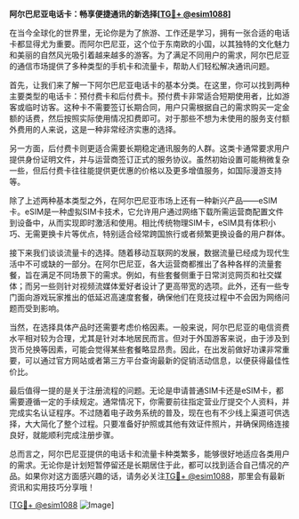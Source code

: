 **阿尔巴尼亚电话卡：畅享便捷通讯的新选择[[TG💪+ @esim1088](https://t.me/s/esim1088)]**

在当今全球化的世界里，无论你是为了旅游、工作还是学习，拥有一张合适的电话卡都显得尤为重要。而阿尔巴尼亚，这个位于东南欧的小国，以其独特的文化魅力和美丽的自然风光吸引着越来越多的游客。为了满足不同用户的需求，阿尔巴尼亚的通信市场提供了多种类型的手机卡和流量卡，帮助人们轻松解决通讯问题。

首先，让我们来了解一下阿尔巴尼亚电话卡的基本分类。在这里，你可以找到两种主要类型的电话卡：预付费卡和后付费卡。预付费卡非常适合短期使用者，比如游客或临时访客。这种卡不需要签订长期合同，用户只需根据自己的需求购买一定金额的话费，然后按照实际使用情况扣费即可。对于那些不想为未使用的服务支付额外费用的人来说，这是一种非常经济实惠的选择。

另一方面，后付费卡则更适合需要长期稳定通讯服务的人群。这类卡通常要求用户提供身份证明文件，并与运营商签订正式的服务协议。虽然初始设置可能稍微复杂一些，但后付费卡往往能提供更优惠的价格以及更多增值服务，如国际漫游支持等。

除了上述两种基本类型之外，在阿尔巴尼亚市场上还有一种新兴产品——eSIM卡。eSIM是一种虚拟SIM卡技术，它允许用户通过网络下载所需运营商配置文件到设备中，从而实现即时激活和使用。相比传统物理SIM卡，eSIM具有体积小巧、无需更换卡片等优点，特别适合经常跨国旅行或者频繁更换设备的用户群体。

接下来我们谈谈流量卡的选择。随着移动互联网的发展，数据流量已经成为现代生活中不可或缺的一部分。在阿尔巴尼亚，各大运营商都推出了各种各样的流量套餐，旨在满足不同场景下的需求。例如，有些套餐侧重于日常浏览网页和社交媒体；而另一些则针对视频流媒体爱好者设计了更高带宽的选项。此外，还有一些专门面向游戏玩家推出的低延迟高速度套餐，确保他们在竞技过程中不会因为网络问题而受到影响。

当然，在选择具体产品时还需要考虑价格因素。一般来说，阿尔巴尼亚的电信资费水平相对较为合理，尤其是针对本地居民而言。但对于外国游客来说，由于涉及到货币兑换等因素，可能会觉得某些套餐略显昂贵。因此，在出发前做好功课非常重要，可以通过官方网站或者第三方平台查询最新的促销活动信息，以便获得最佳性价比。

最后值得一提的是关于注册流程的问题。无论是申请普通SIM卡还是eSIM卡，都需要遵循一定的手续规定。通常情况下，你需要前往指定营业厅提交个人资料，并完成实名认证程序。不过随着电子政务系统的普及，现在也有不少线上渠道可供选择，大大简化了整个过程。只要准备好护照或其他有效证件照片，并确保网络连接良好，就能顺利完成注册步骤。

总而言之，阿尔巴尼亚提供的电话卡和流量卡种类繁多，能够很好地适应各类用户的需求。无论你是计划短暂停留还是长期居住于此，都可以找到适合自己情况的产品。如果你对这方面感兴趣的话，请务必关注[TG💪+ @esim1088](https://t.me/s/esim1088)，那里会有最新资讯和实用技巧分享哦！

[[TG💪+ @esim1088](https://t.me/s/esim1088) ![Image](https://i.postimg.cc/4NQfJmqS/Snipaste-2025-05-13-00-14-12.png)]